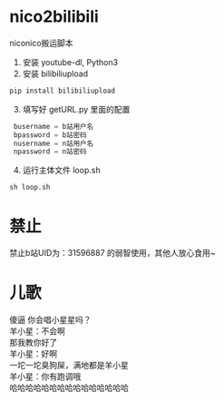 # nico2bilibili
niconico搬运脚本

1. 安装 youtube-dl, Python3  
2. 安装 bilibiliupload  
```python
pip install bilibiliupload
```
3. 填写好 getURL.py 里面的配置  
```python
 busername = b站用户名
 bpassword = b站密码
 nusername = n站用户名
 npassword = n站密码
```
4. 运行主体文件 loop.sh
```shell
sh loop.sh
```

# 禁止  
禁止b站UID为：31596887 的弱智使用，其他人放心食用~

# 儿歌
傻逼 你会唱小星星吗？  
羊小星：不会啊  
那我教你好了  
羊小星：好啊  
一坨一坨臭狗屎，满地都是羊小星  
羊小星：你有跑调哦  
哈哈哈哈哈哈哈哈哈哈哈哈哈哈哈  
